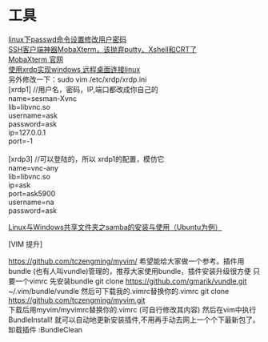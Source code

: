 










# 工具
[linux下passwd命令设置修改用户密码](https://www.cnblogs.com/Alanf/p/7994324.html)<br>
[SSH客户端神器MobaXterm，该抛弃putty、Xshell和CRT了](https://baijiahao.baidu.com/s?id=1593541647064594276&wfr=spider&for=pc)<br>
[MobaXterm 官网](https://mobaxterm.mobatek.net/)<br>
[使用xrdp实现windows 远程桌面连接linux](https://blog.csdn.net/qq_33530388/article/details/64502902)<br>
另外修改一下：sudo vim /etc/xrdp/xrdp.ini <br>
[xrdp1] //用户名，密码，IP,端口都改成你自己的<br>
name=sesman-Xvnc<br>
lib=libvnc.so <br>
username=ask <br>
password=ask <br>
ip=127.0.0.1 <br>
port=-1 <br>
<br>
[xrdp3] //可以登陆的，所以 xrdp1的配置，模仿它<br>
name=vnc-any <br>
lib=libvnc.so <br>
ip=ask <br>
port=ask5900 <br>
username=na <br>
password=ask <br>

[Linux与Windows共享文件夹之samba的安装与使用（Ubuntu为例）](https://www.cnblogs.com/gzdaijie/p/5194033.html)<br>

[VIM 提升]

https://github.com/tczengming/myvim/
希望能给大家做一个参考。插件用bundle (也有人叫vundle)管理的，推荐大家使用bundle，插件安装升级很方便
只要一个vimrc
先安装bundle
git clone https://github.com/gmarik/vundle.git ~/.vim/bundle/vundle
然后可下载我的.vimrc替换你的.vimrc
git clone https://github.com/tczengming/myvim.git      
下载后用myvim/myvimrc替换你的.vimrc (可自行修改其内容)
然后在vim中执行
BundleInstall!    就可以自动地更新安装插件,不用再手动去网上一个个下最新包了。
 缷载插件  :BundleClean

